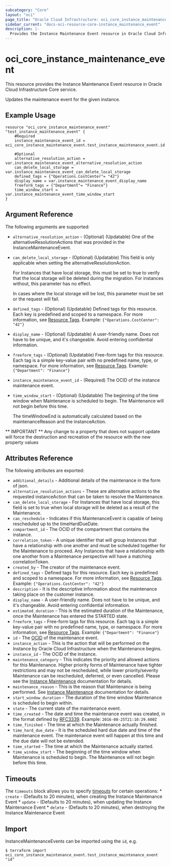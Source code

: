 ```yaml
---
subcategory: "Core"
layout: "oci"
page_title: "Oracle Cloud Infrastructure: oci_core_instance_maintenance_event"
sidebar_current: "docs-oci-resource-core-instance_maintenance_event"
description: |-
  Provides the Instance Maintenance Event resource in Oracle Cloud Infrastructure Core service
---
```


# oci_core_instance_maintenance_event
This resource provides the Instance Maintenance Event resource in Oracle Cloud Infrastructure Core service.

Updates the maintenance event for the given instance.


## Example Usage

```hcl
resource "oci_core_instance_maintenance_event" "test_instance_maintenance_event" {
	#Required
	instance_maintenance_event_id = oci_core_instance_maintenance_event.test_instance_maintenance_event.id

	#Optional
	alternative_resolution_action = var.instance_maintenance_event_alternative_resolution_action
	can_delete_local_storage = var.instance_maintenance_event_can_delete_local_storage
	defined_tags = {"Operations.CostCenter"= "42"}
	display_name = var.instance_maintenance_event_display_name
	freeform_tags = {"Department"= "Finance"}
	time_window_start = var.instance_maintenance_event_time_window_start
}
```

## Argument Reference

The following arguments are supported:

* `alternative_resolution_action` - (Optional) (Updatable) One of the alternativeResolutionActions that was provided in the InstanceMaintenanceEvent. 
* `can_delete_local_storage` - (Optional) (Updatable) This field is only applicable when setting the alternativeResolutionAction.

	For Instances that have local storage, this must be set to true to verify that the local storage will be deleted during the migration. For instances without, this parameter has no effect.

	In cases where the local storage will be lost, this parameter must be set or the request will fail. 
* `defined_tags` - (Optional) (Updatable) Defined tags for this resource. Each key is predefined and scoped to a namespace. For more information, see [Resource Tags](https://docs.cloud.oracle.com/iaas/Content/General/Concepts/resourcetags.htm).  Example: `{"Operations.CostCenter": "42"}` 
* `display_name` - (Optional) (Updatable) A user-friendly name. Does not have to be unique, and it's changeable. Avoid entering confidential information. 
* `freeform_tags` - (Optional) (Updatable) Free-form tags for this resource. Each tag is a simple key-value pair with no predefined name, type, or namespace. For more information, see [Resource Tags](https://docs.cloud.oracle.com/iaas/Content/General/Concepts/resourcetags.htm).  Example: `{"Department": "Finance"}` 
* `instance_maintenance_event_id` - (Required) The OCID of the instance maintenance event.
* `time_window_start` - (Optional) (Updatable) The beginning of the time window when Maintenance is scheduled to begin. The Maintenance will not begin before this time.

	The timeWindowEnd is automatically calculated based on the maintenanceReason and the instanceAction. 


** IMPORTANT **
Any change to a property that does not support update will force the destruction and recreation of the resource with the new property values

## Attributes Reference

The following attributes are exported:

* `additional_details` - Additional details of the maintenance in the form of json. 
* `alternative_resolution_actions` - These are alternative actions to the requested instanceAction that can be taken to resolve the Maintenance. 
* `can_delete_local_storage` - For Instances that have local storage, this field is set to true when local storage will be deleted as a result of the Maintenance. 
* `can_reschedule` - Indicates if this MaintenanceEvent is capable of being rescheduled up to the timeHardDueDate. 
* `compartment_id` - The OCID of the compartment that contains the instance. 
* `correlation_token` - A unique identifier that will group Instances that have a relationship with one another and must be scheduled together for the Maintenance to proceed. Any Instances that have a relationship with one another from a Maintenance perspective will have a matching correlationToken. 
* `created_by` - The creator of the maintenance event. 
* `defined_tags` - Defined tags for this resource. Each key is predefined and scoped to a namespace. For more information, see [Resource Tags](https://docs.cloud.oracle.com/iaas/Content/General/Concepts/resourcetags.htm).  Example: `{"Operations.CostCenter": "42"}` 
* `description` - It is the descriptive information about the maintenance taking place on the customer instance. 
* `display_name` - A user-friendly name. Does not have to be unique, and it's changeable. Avoid entering confidential information. 
* `estimated_duration` - This is the estimated duration of the Maintenance, once the Maintenance has entered the STARTED state. 
* `freeform_tags` - Free-form tags for this resource. Each tag is a simple key-value pair with no predefined name, type, or namespace. For more information, see [Resource Tags](https://docs.cloud.oracle.com/iaas/Content/General/Concepts/resourcetags.htm).  Example: `{"Department": "Finance"}` 
* `id` - The [OCID](https://docs.cloud.oracle.com/iaas/Content/General/Concepts/identifiers.htm) of the maintenance event. 
* `instance_action` - This is the action that will be performed on the Instance by Oracle Cloud Infrastructure when the Maintenance begins. 
* `instance_id` - The OCID of the instance.
* `maintenance_category` - This indicates the priority and allowed actions for this Maintenance. Higher priority forms of Maintenance have tighter restrictions and may not be rescheduled, while lower priority/severity Maintenance can be rescheduled, deferred, or even cancelled. Please see the [Instance Maintenance](https://docs.cloud.oracle.com/iaas/Content/Compute/Tasks/placeholder.htm) documentation for details. 
* `maintenance_reason` - This is the reason that Maintenance is being performed. See [Instance Maintenance](https://docs.cloud.oracle.com/iaas/Content/Compute/Tasks/placeholder.htm) documentation for details. 
* `start_window_duration` - The duration of the time window Maintenance is scheduled to begin within. 
* `state` - The current state of the maintenance event. 
* `time_created` - The date and time the maintenance event was created, in the format defined by [RFC3339](https://tools.ietf.org/html/rfc3339). Example: `2016-08-25T21:10:29.600Z` 
* `time_finished` - The time at which the Maintenance actually finished. 
* `time_hard_due_date` - It is the scheduled hard due date and time of the maintenance event. The maintenance event will happen at this time and the due date will not be extended. 
* `time_started` - The time at which the Maintenance actually started. 
* `time_window_start` - The beginning of the time window when Maintenance is scheduled to begin. The Maintenance will not begin before this time. 

## Timeouts

The `timeouts` block allows you to specify [timeouts](https://registry.terraform.io/providers/oracle/oci/latest/docs/guides/changing_timeouts) for certain operations:
	* `create` - (Defaults to 20 minutes), when creating the Instance Maintenance Event
	* `update` - (Defaults to 20 minutes), when updating the Instance Maintenance Event
	* `delete` - (Defaults to 20 minutes), when destroying the Instance Maintenance Event


## Import

InstanceMaintenanceEvents can be imported using the `id`, e.g.

```
$ terraform import oci_core_instance_maintenance_event.test_instance_maintenance_event "id"
```

